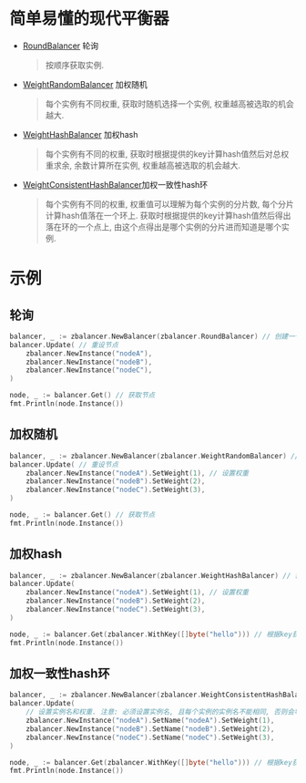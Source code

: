 # 简单易懂的现代平衡器

- [RoundBalancer](./round.go) 轮询
  > 按顺序获取实例.
- [WeightRandomBalancer](./weight_random.go) 加权随机
  > 每个实例有不同权重, 获取时随机选择一个实例, 权重越高被选取的机会越大.
- [WeightHashBalancer](./weight_hash.go) 加权hash
  > 每个实例有不同的权重, 获取时根据提供的key计算hash值然后对总权重求余, 余数计算所在实例, 权重越高被选取的机会越大.
- [WeightConsistentHashBalancer](./weight_consistent_hash.go)加权一致性hash环
  > 每个实例有不同的权重, 权重值可以理解为每个实例的分片数, 每个分片计算hash值落在一个环上. 获取时根据提供的key计算hash值然后得出落在环的一个点上, 由这个点得出是哪个实例的分片进而知道是哪个实例.

# 示例

## 轮询

```go
balancer, _ := zbalancer.NewBalancer(zbalancer.RoundBalancer) // 创建一个轮询平衡器
balancer.Update( // 重设节点
    zbalancer.NewInstance("nodeA"),
    zbalancer.NewInstance("nodeB"),
    zbalancer.NewInstance("nodeC"),
)

node, _ := balancer.Get() // 获取节点
fmt.Println(node.Instance())
```

## 加权随机

```go
balancer, _ := zbalancer.NewBalancer(zbalancer.WeightRandomBalancer) // 创建一个加权随机平衡器
balancer.Update( // 重设节点
    zbalancer.NewInstance("nodeA").SetWeight(1), // 设置权重
    zbalancer.NewInstance("nodeB").SetWeight(2),
    zbalancer.NewInstance("nodeC").SetWeight(3),
)

node, _ := balancer.Get() // 获取节点
fmt.Println(node.Instance())
```

## 加权hash

```go
balancer, _ := zbalancer.NewBalancer(zbalancer.WeightHashBalancer) // 创建一个加权hash平衡器
balancer.Update(
    zbalancer.NewInstance("nodeA").SetWeight(1), // 设置权重
    zbalancer.NewInstance("nodeB").SetWeight(2),
    zbalancer.NewInstance("nodeC").SetWeight(3),
)

node, _ := balancer.Get(zbalancer.WithKey([]byte("hello"))) // 根据key获取节点
fmt.Println(node.Instance())
```

## 加权一致性hash环

```go
balancer, _ := zbalancer.NewBalancer(zbalancer.WeightConsistentHashBalancer) // 创建一个加权一致性hash平衡器
balancer.Update(
    // 设置实例名和权重. 注意: 必须设置实例名, 且每个实例的实例名不能相同, 否则会导致异常
    zbalancer.NewInstance("nodeA").SetName("nodeA").SetWeight(1),
    zbalancer.NewInstance("nodeB").SetName("nodeB").SetWeight(2),
    zbalancer.NewInstance("nodeC").SetName("nodeC").SetWeight(3),
)

node, _ := balancer.Get(zbalancer.WithKey([]byte("hello"))) // 根据key获取节点
fmt.Println(node.Instance())
```
